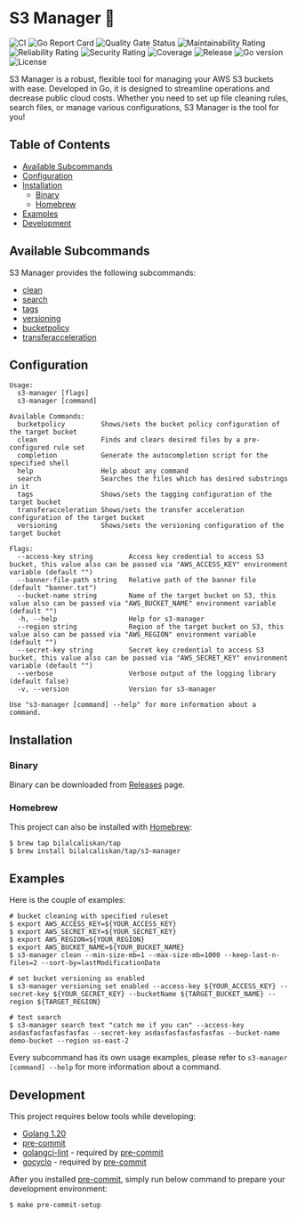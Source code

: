 # S3 Manager :floppy_disk:
![CI](https://github.com/bilalcaliskan/s3-manager/workflows/CI/badge.svg?event=push)
![Go Report Card](https://goreportcard.com/badge/github.com/bilalcaliskan/s3-manager)
![Quality Gate Status](https://sonarcloud.io/api/project_badges/measure?project=bilalcaliskan_s3-manager&metric=alert_status)
![Maintainability Rating](https://sonarcloud.io/api/project_badges/measure?project=bilalcaliskan_s3-manager&metric=sqale_rating)
![Reliability Rating](https://sonarcloud.io/api/project_badges/measure?project=bilalcaliskan_s3-manager&metric=reliability_rating)
![Security Rating](https://sonarcloud.io/api/project_badges/measure?project=bilalcaliskan_s3-manager&metric=security_rating)
![Coverage](https://sonarcloud.io/api/project_badges/measure?project=bilalcaliskan_s3-manager&metric=coverage)
![Release](https://img.shields.io/github/release/bilalcaliskan/s3-manager.svg)
![Go version](https://img.shields.io/github/go-mod/go-version/bilalcaliskan/s3-manager)
![License](https://img.shields.io/badge/License-Apache%202.0-blue.svg)

S3 Manager is a robust, flexible tool for managing your AWS S3 buckets with ease. Developed in Go, it is designed to
streamline operations and decrease public cloud costs. Whether you need to set up file cleaning rules, search files, or
manage various configurations, S3 Manager is the tool for you!

## Table of Contents
- [Available Subcommands](#available-subcommands)
- [Configuration](#configuration)
- [Installation](#installation)
  - [Binary](#binary)
  - [Homebrew](#homebrew)
- [Examples](#examples)
- [Development](#development)

## Available Subcommands
S3 Manager provides the following subcommands:

- [clean](cmd/clean)
- [search](cmd/search)
- [tags](cmd/tags)
- [versioning](cmd/versioning)
- [bucketpolicy](cmd/bucketpolicy)
- [transferacceleration](cmd/transferacceleration)

<!-- Add a command and its description -->
## Configuration
```shell
Usage:
  s3-manager [flags]
  s3-manager [command]

Available Commands:
  bucketpolicy         Shows/sets the bucket policy configuration of the target bucket
  clean                Finds and clears desired files by a pre-configured rule set
  completion           Generate the autocompletion script for the specified shell
  help                 Help about any command
  search               Searches the files which has desired substrings in it
  tags                 Shows/sets the tagging configuration of the target bucket
  transferacceleration Shows/sets the transfer acceleration configuration of the target bucket
  versioning           Shows/sets the versioning configuration of the target bucket

Flags:
  --access-key string         Access key credential to access S3 bucket, this value also can be passed via "AWS_ACCESS_KEY" environment variable (default "")
  --banner-file-path string   Relative path of the banner file (default "banner.txt")
  --bucket-name string        Name of the target bucket on S3, this value also can be passed via "AWS_BUCKET_NAME" environment variable (default "")
  -h, --help                  Help for s3-manager
  --region string             Region of the target bucket on S3, this value also can be passed via "AWS_REGION" environment variable (default "")
  --secret-key string         Secret key credential to access S3 bucket, this value also can be passed via "AWS_SECRET_KEY" environment variable (default "")
  --verbose                   Verbose output of the logging library (default false)
  -v, --version               Version for s3-manager

Use "s3-manager [command] --help" for more information about a command.
```

## Installation
### Binary
Binary can be downloaded from [Releases](https://github.com/bilalcaliskan/s3-manager/releases) page.

### Homebrew
This project can also be installed with [Homebrew](https://brew.sh/):
```shell
$ brew tap bilalcaliskan/tap
$ brew install bilalcaliskan/tap/s3-manager
```

## Examples
Here is the couple of examples:
```shell
# bucket cleaning with specified ruleset
$ export AWS_ACCESS_KEY=${YOUR_ACCESS_KEY}
$ export AWS_SECRET_KEY=${YOUR_SECRET_KEY}
$ export AWS_REGION=${YOUR_REGION}
$ export AWS_BUCKET_NAME=${YOUR_BUCKET_NAME}
$ s3-manager clean --min-size-mb=1 --max-size-mb=1000 --keep-last-n-files=2 --sort-by=lastModificationDate

# set bucket versioning as enabled
$ s3-manager versioning set enabled --access-key ${YOUR_ACCESS_KEY} --secret-key ${YOUR_SECRET_KEY} --bucketName ${TARGET_BUCKET_NAME} --region ${TARGET_REGION}

# text search
$ s3-manager search text "catch me if you can" --access-key asdasfasfasfasfasfas --secret-key asdasfasfasfasfasfas --bucket-name demo-bucket --region us-east-2
```

Every subcommand has its own usage examples, please refer to `s3-manager [command] --help` for more information about a command.

## Development
This project requires below tools while developing:
- [Golang 1.20](https://golang.org/doc/go1.20)
- [pre-commit](https://pre-commit.com/)
- [golangci-lint](https://golangci-lint.run/usage/install/) - required by [pre-commit](https://pre-commit.com/)
- [gocyclo](https://github.com/fzipp/gocyclo) - required by [pre-commit](https://pre-commit.com/)

After you installed [pre-commit](https://pre-commit.com/), simply run below command to prepare your development environment:
```shell
$ make pre-commit-setup
```
